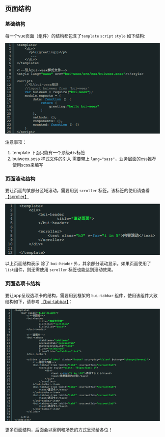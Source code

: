 ## 页面结构

### 基础结构
每一个vue页面（组件）的结构都包含了`template` `script` `style` 如下结构:

![](../assets/dev1.png)

注意事项：

1.	template 下面只能有一个顶级`div`标签
2. buiweex.scss 样式文件的引入 需要带上 `lang="sass"`，业务层面的css推荐使用scss来编写

### 页面滚动结构
要让页面的某部分区域滚动，需要用到 `scroller` 标签。该标签的使用请查看 [【scroller】](http://weex-project.io/cn/references/components/scroller.html)

![](../assets/dev2.png)

以上页面结构表示 除了 `bui-header` 外，其余部分滚动显示。如果页面使用了 `list`组件，则无需使用 `scroller` 标签也能达到滚动效果。

### 页面选项卡结构

要让app呈现选项卡的结构，需要用到框架的 `bui-tabbar` 组件，使用该组件大致结构如下，请参考 [【bui-tabbar】](http://localhost:4000/kai-fa-shou-ce/xuan-xiang-536128-bui-tabbar.html)：

![](../assets/dev3.png)

更多页面结构，后面会以案例和场景的方式呈现给各位！
